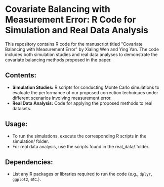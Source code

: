 # Covariate Balancing with Measurement Error: R Code for Simulation and Real Data Analysis

This repository contains R code for the manuscript titled "Covariate Balancing with Measurement Error" by Xialing Wen and Ying Yan. The code includes both simulation studies and real data analyses to demonstrate the covariate balancing methods proposed in the paper.

## Contents:
- **Simulation Studies:** R scripts for conducting Monte Carlo simulations to evaluate the performance of our proposed correction techniques under different scenarios involving measurement error.
- **Real Data Analysis:** Code for applying the proposed methods to real datasets.

## Usage:
- To run the simulations, execute the corresponding R scripts in the simulation/ folder.
- For real data analysis, use the scripts found in the real_data/ folder.

## Dependencies:
- List any R packages or libraries required to run the code (e.g., `dplyr`, `ggplot2`, etc.).
